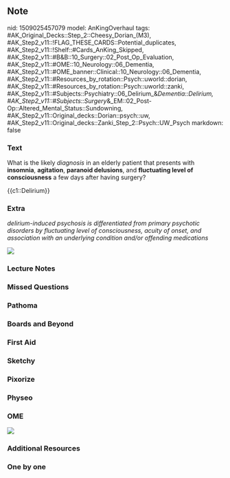 ## Note
nid: 1509025457079
model: AnKingOverhaul
tags: #AK_Original_Decks::Step_2::Cheesy_Dorian_(M3), #AK_Step2_v11::!FLAG_THESE_CARDS::Potential_duplicates, #AK_Step2_v11::!Shelf::#Cards_AnKing_Skipped, #AK_Step2_v11::#B&B::10_Surgery::02_Post_Op_Evaluation, #AK_Step2_v11::#OME::10_Neurology::06_Dementia, #AK_Step2_v11::#OME_banner::Clinical::10_Neurology::06_Dementia, #AK_Step2_v11::#Resources_by_rotation::Psych::uworld::dorian, #AK_Step2_v11::#Resources_by_rotation::Psych::uworld::zanki, #AK_Step2_v11::#Subjects::Psychiatry::06_Delirium_&_Dementia::Delirium, #AK_Step2_v11::#Subjects::Surgery_&_EM::02_Post-Op::Altered_Mental_Status::Sundowning, #AK_Step2_v11::Original_decks::Dorian::psych::uw, #AK_Step2_v11::Original_decks::Zanki_Step_2::Psych::UW_Psych
markdown: false

### Text
What is the likely <i>diagnosis</i> in an elderly patient that
presents with <b>insomnia</b>, <b>agitation</b>, <b>paranoid
delusions</b>, and <b>fluctuating level of consciousness</b> a few
days after having surgery?
<div>
  {{c1::Delirium}}
</div>

### Extra
<i>delirium-induced psychosis is differentiated from primary
psychotic disorders by fluctuating level of consciousness, acuity
of onset, and association with an underlying condition and/or
offending medications</i>
<div>
  <i><img src="paste-39432094744577.jpg"></i>
</div>

### Lecture Notes


### Missed Questions


### Pathoma


### Boards and Beyond


### First Aid


### Sketchy


### Pixorize


### Physeo


### OME
<div class="ome-widget">
  <a href=
  "https://onlinemeded.org/spa/neurology/dementia/acquire?ref=anki">
  <img src="_OME_AnkiFlashcards_Lesson_6.png"></a>
</div>

### Additional Resources


### One by one

